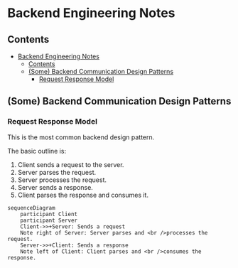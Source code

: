 # Backend Engineering Notes

## Contents

- [Backend Engineering Notes](#backend-engineering-notes)
  - [Contents](#contents)
  - [(Some) Backend Communication Design Patterns](#some-backend-communication-design-patterns)
    - [Request Response Model](#request-response-model)

## (Some) Backend Communication Design Patterns

### Request Response Model

This is the most common backend design pattern.

The basic outline is:
1. Client sends a request to the server.
2. Server parses the request.
3. Server processes the request.
4. Server sends a response.
5. Client parses the response and consumes it.

```mermaid
sequenceDiagram
    participant Client
    participant Server
    Client->>+Server: Sends a request
    Note right of Server: Server parses and <br />processes the request.
    Server->>+Client: Sends a response
    Note left of Client: Client parses and <br />consumes the response.
```